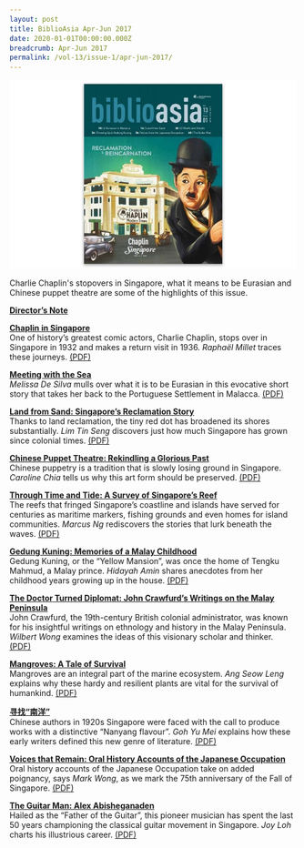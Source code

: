 ```yaml
---
layout: post
title: BiblioAsia Apr-Jun 2017
date: 2020-01-01T00:00:00.000Z
breadcrumb: Apr-Jun 2017
permalink: /vol-13/issue-1/apr-jun-2017/
---
```

<img src="/images/Vol-13-issue-1/vol13_iss1.JPG">  

Charlie Chaplin's stopovers in Singapore, what it means to be Eurasian and Chinese puppet theatre are some of the highlights of this issue.


**[Director’s Note](/vol-13/issue-1/apr-jun-2017/directors-note)**

**[Chaplin in Singapore](/vol-13/issue-1/apr-jun-2017/chaplininsingapore)** <br>
One of history’s greatest comic actors, Charlie Chaplin, stops over in Singapore in 1932 and makes a return visit in 1936. *Raphaël Millet* traces these journeys. [(PDF)](/files/pdf/vol-13/v13-issue1_Chaplin.pdf)

**[Meeting with the Sea](/vol-13/issue-1/apr-jun-2017/meetingwiththesea)** <br>
*Melissa De Silva* mulls over what it is to be Eurasian in this evocative short story that takes her back to the Portuguese Settlement in Malacca. [(PDF)](/files/pdf/vol-13/v13-issue1_Sea.pdf)

**[Land from Sand: Singapore’s Reclamation Story](/vol-13/issue-1/apr-jun-2017/land-from-sand)** <br>
Thanks to land reclamation, the tiny red dot has broadened its shores substantially. *Lim Tin Seng* discovers just how much Singapore has grown since colonial times. [(PDF)](/files/pdf/vol-13/v13-issue1_Land.pdf)

**[Chinese Puppet Theatre: Rekindling a Glorious Past](/vol-13/issue-1/apr-jun-2017/chinesepuppettheatre)** <br>
Chinese puppetry is a tradition that is slowly losing ground in Singapore. *Caroline Chia* tells us why this art form should be preserved. [(PDF)](/files/pdf/vol-13/v13-issue1_Puppet.pdf)

**[Through Time and Tide: A Survey of Singapore’s Reef](/vol-13/issue-1/apr-jun-2017/through-time-and-tide)** <br>
The reefs that fringed Singapore’s coastline and islands have served for centuries as maritime markers, fishing grounds and even homes for island communities. *Marcus Ng* rediscovers the stories that lurk beneath the waves. [(PDF)](/files/pdf/vol-13/v13-issue1_Time.pdf)

**[Gedung Kuning: Memories of a Malay Childhood](/vol-13/issue-1/apr-jun-2017/gedung-kuning)** <br>
Gedung Kuning, or the “Yellow Mansion”, was once the home of Tengku Mahmud, a Malay prince. *Hidayah Amin* shares anecdotes from her childhood years growing up in the house. 
[(PDF)](/files/pdf/vol-13/v13-issue1_Gedung.pdf)

**[The Doctor Turned Diplomat: John Crawfurd’s Writings on the Malay Peninsula](/vol-13/issue-1/apr-jun-2017/doctorturneddiplomat)** <br>
John Crawfurd, the 19th-century British colonial administrator, was known for his insightful writings on ethnology and history in the Malay Peninsula. *Wilbert Wong* examines the ideas of this visionary scholar and thinker. [(PDF)](/files/pdf/vol-13/v13-issue1_Doctor.pdf)

**[Mangroves: A Tale of Survival](/vol-13/issue-1/apr-jun-2017/mangroves)** <br>
Mangroves are an integral part of the marine ecosystem. *Ang Seow Leng* explains why these hardy and resilient plants are vital for the survival of humankind. [(PDF)](/files/pdf/vol-13/v13-issue1_Mangroves.pdf)

**[寻找“南洋”](/vol-13/issue-1/apr-jun-2017/nanyang-flavour)** <br>
Chinese authors in 1920s Singapore were faced with the call to produce works with a distinctive “Nanyang flavour”. *Goh Yu Mei* explains how these early writers defined this new genre of literature. 
[(PDF)](/files/pdf/vol-13/v13-issue1_Chinese.pdf)

**[Voices that Remain: Oral History Accounts of the Japanese Occupation](/vol-13/issue-1/apr-jun-2017/voices-that-remain)** <br>
Oral history accounts of the Japanese Occupation take on added poignancy, says *Mark Wong*, as we mark the 75th anniversary of the Fall of Singapore. [(PDF)](/files/pdf/vol-13/v13-issue1_Voices.pdf)

**[The Guitar Man: Alex Abisheganaden](/vol-13/issue-1/apr-jun-2017/guitar-man)** <br>
Hailed as the “Father of the Guitar”, this pioneer musician has spent the last 50 years championing the classical guitar movement in Singapore. *Joy Loh* charts his illustrious career. [(PDF)](/files/pdf/vol-13/v13-issue1_Guitar.pdf)